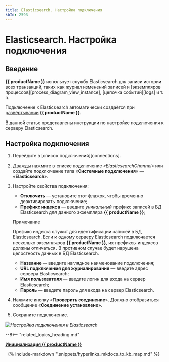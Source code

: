 ```yaml
---
title: Elasticsearch. Настройка подключения
kbId: 2593
---
```


# Elasticsearch. Настройка подключения

## Введение

**{{ productName }}** использует службу Elasticsearch для записи истории всех транзакций, таких как журнал изменений записей и [экземпляров процессов][process_diagram_view_instance], [цепочка событий][logs] и т. п.

Подключение к Elasticsearch автоматически создаётся при [развёртывании](https://kb.comindware.ru/article.php?id=2344#mcetoc_1ga11542i2) **{{ productName }}**.

В данной статье представлены инструкции по настройке подключения к серверу Elasticsearch.

## Настройка подключения

1. Перейдите в [список подключений][connections].
2. Дважды нажмите в списке подключение *«ElasticsearchChannel»* или создайте подключение типа «**Системные подключения**» — «**Elasticsearch**».
3. Настройте свойства подключения:   

    - **Отключить** — установите этот флажок, чтобы временно деактивировать подключение;
    - **Префикс индекса** — введите *уникальный* префикс записей в БД Elasticsearch для данного экземпляра **{{ productName }}**;
    
    Примечание
    
    
    Префикс индекса служит для идентификации записей в БД Elasticsearch. Если к одному серверу Elasticsearch подключается несколько экземпляров **{{ productName }}**, их префиксы индексов должны отличаться. В противном случае будет нарушена целостность данных в БД Elasticsearch.
    - **Название** — введите наглядное наименование подключения;
    - **URL подключения для журналирования** — введите адрес сервера Elasticsearch;
    - **Имя пользователя** — введите логин для входа на сервер Elasticsearch;
    - **Пароль** — введите пароль для входа на сервер Elasticsearch.
4. Нажмите кнопку «**Проверить соединение**». Должно отобразиться сообщение «**Соединение установлено**».
5. Сохраните подключение.

_![Настройка подключения к Elasticsearch](https://kb.comindware.ru/assets/img_65e9a2ce0866e.png)_

--8<-- "related_topics_heading.md"

**[Инициализация {{ productName }}](https://kb.comindware.ru/article.php?id=2344#mcetoc_1ga11542i2)**



 
{% include-markdown ".snippets/hyperlinks_mkdocs_to_kb_map.md" %}
